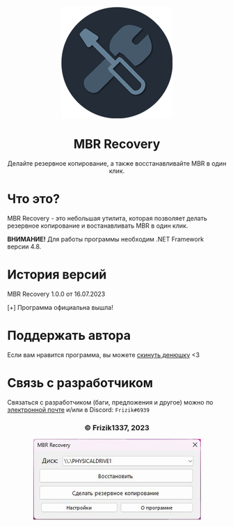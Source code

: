 <div align="center">

![Image alt](https://raw.githubusercontent.com/frizik1337/MBR-Recovery/main/img/MBR%20Recovery.png)


# MBR Recovery

Делайте резервное копирование, а также восстанавливайте MBR в один клик.

</div>

# Что это?

MBR Recovery - это небольшая утилита, которая позволяет делать резервное копирование и востанавливать MBR в один клик.

**ВНИМАНИЕ!** Для работы программы необходим .NET Framework версии 4.8.

# История версий
MBR Recovery 1.0.0 от 16.07.2023

[+] Программа официальна вышла!

# Поддержать автора

Если вам нравится программа, вы можете [скинуть денюшку](https://www.donationalerts.com/r/frizik1337d) <3

# Связь с разработчиком

Связаться с разработчиком (баги, предложения и другое) можно по [электронной почте](mailto:frizikcreate@gmail.com) и/или в Discord: ```Frizik#6939```

<div align="center">

### © Frizik1337, 2023
![Image alt](https://raw.githubusercontent.com/frizik1337/MBR-Recovery/main/img/MR%20Main%20menu.jpg)

</div>



  
